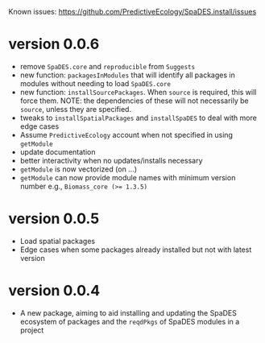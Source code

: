 Known issues: https://github.com/PredictiveEcology/SpaDES.install/issues

version 0.0.6
=============

* remove `SpaDES.core` and `reproducible` from `Suggests`
* new function: `packagesInModules` that will identify all packages in modules without needing to load `SpaDES.core`
* new function: `installSourcePackages`. When `source` is required, this will force them. NOTE: the dependencies of these will not necessarily be `source`, unless they are specified.
* tweaks to `installSpatialPackages` and `installSpaDES` to deal with more edge cases
* Assume `PredictiveEcology` account when not specified in using `getModule`
* update documentation
* better interactivity when no updates/installs necessary
* `getModule` is now vectorized (on ...)
* `getModule` can now provide module names with minimum version number e.g., `Biomass_core (>= 1.3.5)`

version 0.0.5
=============

* Load spatial packages
* Edge cases when some packages already installed but not with latest version


version 0.0.4
=============

* A new package, aiming to aid installing and updating the SpaDES ecosystem of packages and the `reqdPkgs` of SpaDES modules in a project

